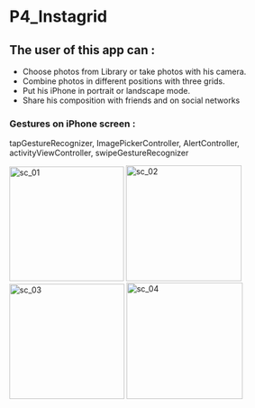 # P4_Instagrid

## The user of this app can :
- Choose photos from Library or take photos with his camera.
- Combine photos in different positions with three grids.
- Put his iPhone in portrait or landscape mode.
- Share his composition with friends and on social networks

### Gestures on iPhone screen :
 tapGestureRecognizer, ImagePickerController, AlertController, activityViewController, swipeGestureRecognizer


<img width="203" alt="sc_01" src="https://user-images.githubusercontent.com/39524369/64167075-bddf3580-ce48-11e9-9e80-a7aea1788c5e.png">

<img width="205" alt="sc_02" src="https://user-images.githubusercontent.com/39524369/64167079-c172bc80-ce48-11e9-8b1d-5bd5c917c3cc.png">

<img width="204" alt="sc_03" src="https://user-images.githubusercontent.com/39524369/64167104-cd5e7e80-ce48-11e9-9a3b-b555c7f03dad.png">

<img width="206" alt="sc_04" src="https://user-images.githubusercontent.com/39524369/64167115-d2233280-ce48-11e9-90b5-f39c80cdc124.png">

